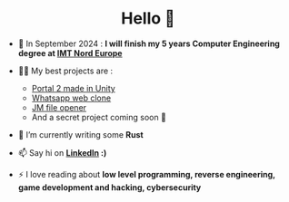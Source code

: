 <h1 align="center">Hello 👋</h1>

- 🔭 In September 2024 : **I will finish my 5 years Computer Engineering degree at [IMT Nord Europe](https://imt-nord-europe.fr/en/)**

- 👨‍💻 My best projects are :
   - [Portal 2 made in Unity](https://www.youtube.com/watch?v=AnaACWZnJ4g)
   - [Whatsapp web clone](https://github.com/Theo-Fourniez/websocket-chat-app-frontend)
   - [JM file opener](https://www.youtube.com/watch?v=Cut9Yoxsb8Y)
   - And a secret project coming soon 🤫

- 🌱 I’m currently writing some **Rust**

- 📫 Say hi on **[LinkedIn](https://www.linkedin.com/in/theo-fourniez/) :)**

- ⚡ I love reading about **low level programming, reverse engineering, game development and hacking, cybersecurity**

